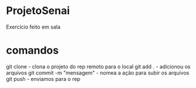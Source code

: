 # ProjetoSenai
Exercício feito em sala

# comandos

git clone - clona o projeto do rep remoto para o local
git add . - adicionou os arquivos
git commit -m "mensagem" - nomea a ação para subir os arquivos
git push - enviamos para o rep